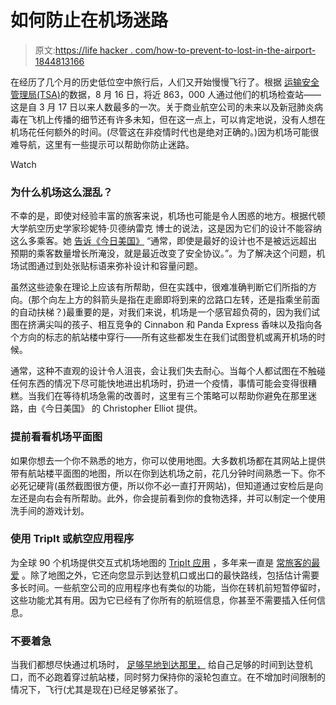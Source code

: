 # 如何防止在机场迷路

> 原文:[https://life hacker . com/how-to-prevent-to-lost-in-the-airport-1844813166](https://lifehacker.com/how-to-prevent-getting-lost-at-the-airport-1844813166)

在经历了几个月的历史低位空中旅行后，人们又开始慢慢飞行了。根据 [运输安全管理局(TSA)](https://www.tsa.gov/coronavirus/passenger-throughput)的数据，8 月 16 日，将近 863，000 人通过他们的机场检查站——这是自 3 月 17 日以来人数最多的一次。关于商业航空公司的未来以及新冠肺炎病毒在飞机上传播的细节还有许多未知，但在这一点上，可以肯定地说，没有人想在机场花任何额外的时间。(尽管这在非疫情时代也是绝对正确的。)因为机场可能很难导航，这里有一些提示可以帮助你防止迷路。

Watch

### 为什么机场这么混乱？

不幸的是，即使对经验丰富的旅客来说，机场也可能是令人困惑的地方。根据代顿大学航空历史学家珍妮特·贝德纳雷克 博士的说法，这是因为它们的设计不能容纳这么多乘客。她 [告诉《今日美国》](https://www.usatoday.com/story/travel/advice/2020/08/21/airports-give-travelers-sensory-overload-heres-how-fix-it/5615889002/) “通常，即使是最好的设计也不是被远远超出预期的乘客数量增长所淹没，就是最近改变了安全协议。”。为了解决这个问题，机场试图通过到处张贴标语来弥补设计和容量问题。

虽然这些迹象在理论上应该有所帮助，但在实践中，很难准确判断它们所指的方向。(那个向左上方的斜箭头是指在走廊即将到来的岔路口左转，还是指乘坐前面的自动扶梯？)最重要的是，对我们来说，机场是一个感官超负荷的，因为我们试图在挤满尖叫的孩子、相互竞争的 Cinnabon 和 Panda Express 香味以及指向各个方向的标志的航站楼中穿行——所有这些都发生在我们试图登机或离开机场的时候。

通常，这种不直观的设计令人沮丧，会让我们失去耐心。当每个人都试图在不触碰任何东西的情况下尽可能快地进出机场时，扔进一个疫情，事情可能会变得很糟糕。当我们在等待机场急需的改善时，这里有三个策略可以帮助你避免在那里迷路，由《今日美国》 的 Christopher Elliot 提供。

### 提前看看机场平面图

如果你想去一个你不熟悉的地方，你可以使用地图。大多数机场都在其网站上提供带有航站楼平面图的地图，所以在你到达机场之前，花几分钟时间熟悉一下。你不必死记硬背(虽然截图很方便，所以你不必一直打开网站)，但知道通过安检后是向左还是向右会有所帮助。此外，你会提前看到你的食物选择，并可以制定一个使用洗手间的游戏计划。

### 使用 TripIt 或航空应用程序

为全球 90 个机场提供交互式机场地图的 [TripIt 应用](https://www.tripit.com/web) ，多年来一直是 [常旅客的最爱](https://lifehacker.com/tripit-organizes-your-travel-itinerary-automatically-vi-300833) 。除了地图之外，它还向您显示到达登机口或出口的最快路线，包括估计需要多长时间。一些航空公司的应用程序也有类似的功能，当你在转机前短暂停留时，这些功能尤其有用。因为它已经有了你所有的航班信息，你甚至不需要插入任何信息。

### 不要着急

当我们都想尽快通过机场时， [足够早地到达那里，](https://www.usatoday.com/story/travel/advice/2020/08/21/airports-give-travelers-sensory-overload-heres-how-fix-it/5615889002/) 给自己足够的时间到达登机口，而不必跑着穿过航站楼，同时努力保持你的滚轮包直立。在不增加时间限制的情况下，飞行(尤其是现在)已经足够紧张了。